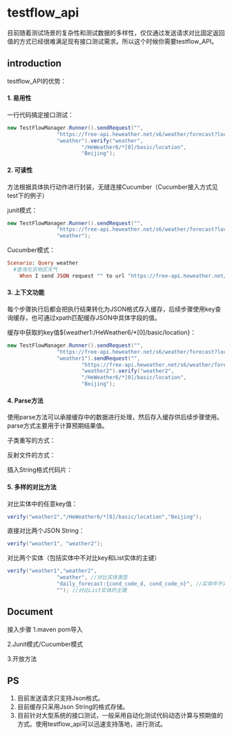 # testflow_api


目前随着测试场景的复杂性和测试数据的多样性，仅仅通过发送请求对比固定返回值的方式已经很难满足现有接口测试需求。所以这个时候你需要testflow_API。

## introduction

testflow_API的优势：

#### 1. 易用性
一行代码搞定接口测试：

```java
new TestFlowManager.Runner().sendRequest("",
                "https://free-api.heweather.net/s6/weather/forecast?location=beijing&key=245b7545b69b4b4a9bc2a7e497a88b01",
                "weather").verify("weather",
                        "/HeWeather6/*[0]/basic/location",
                        "Beijing");
```

#### 2. 可读性
方法根据具体执行动作进行封装，无缝连接Cucumber（Cucumber接入方式见test下的例子）

junit模式：
```java
new TestFlowManager.Runner().sendRequest("",
                "https://free-api.heweather.net/s6/weather/forecast?location=beijing&key=245b7545b69b4b4a9bc2a7e497a88b01",
                "weather");
```
Cucumber模式：
```ruby
Scenario: Query weather
  #查询北京地区天气 
    When I send JSON request "" to url "https://free-api.heweather.net/s6/weather/forecast?location=beijing&key=245b7545b69b4b4a9bc2a7e497a88b01" get "weather"
```

#### 3. 上下文功能
每个步骤执行后都会把执行结果转化为JSON格式存入缓存，后续步骤使用key查询缓存，也可通过xpath匹配缓存JSON中具体字段的值。

缓存中获取的key值${weather1:/HeWeather6/*[0]/basic/location}：
```java
new TestFlowManager.Runner().sendRequest("",
                "https://free-api.heweather.net/s6/weather/forecast?location=beijing&key=245b7545b69b4b4a9bc2a7e497a88b01",
                "weather1").sendRequest("",
                        "https://free-api.heweather.net/s6/weather/forecast?location=${weather1:/HeWeather6/*[0]/basic/location}&key=245b7545b69b4b4a9bc2a7e497a88b01",
                        "weather2").verify("weather2",
                        "/HeWeather6/*[0]/basic/location",
                        "Beijing");
```

#### 4. Parse方法
使用parse方法可以承接缓存中的数据进行处理，然后存入缓存供后续步骤使用。parse方式主要用于计算预期结果值。

子类重写的方式：

反射文件的方式：

插入String格式代码片：

#### 5. 多样的对比方法

对比实体中的任意key值：
```java
verify("weather2","/HeWeather6/*[0]/basic/location","Beijing");
```

直接对比两个JSON String：

```java
verify("weather1", "weather2");
```

对比两个实体（包括实体中不对比key和List实体的主键）

```java
verify("weather1","weather2",
                "weather", //对比实体类型
                "daily_forecast:{cond_code_d, cond_code_n}", //实体中不对比key
                ""); //对比List实体的主键
```

##  Document

接入步骤
1.maven pom导入

2.Junit模式/Cucumber模式

3.开放方法




##  PS
1. 目前发送请求只支持Json格式。
2. 目前缓存只采用Json String的格式存储。
3. 目前针对大型系统的接口测试，一般采用自动化测试代码动态计算与预期值的方式。使用testflow_api可以迅速支持落地，进行测试。















